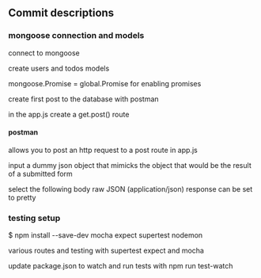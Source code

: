 ## Commit descriptions

### mongoose connection and models

connect to mongoose

create users and todos models

mongoose.Promise = global.Promise for enabling promises

create first post to the database with postman


in the app.js 
  create a get.post() route

#### postman
allows you to post an http request to a post route in app.js

input a dummy json object that mimicks the object that would be the result of a submitted form

select the following
  body
  raw
  JSON (application/json)
  response can be set to pretty


### testing setup
$ npm install --save-dev mocha expect supertest nodemon

various routes and testing with supertest expect and mocha

update package.json to watch and run tests with npm run test-watch



